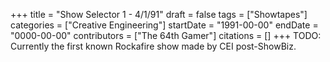 +++
title = "Show Selector 1 - 4/1/91"
draft = false
tags = ["Showtapes"]
categories = ["Creative Engineering"]
startDate = "1991-00-00"
endDate = "0000-00-00"
contributors = ["The 64th Gamer"]
citations = []
+++
TODO:
Currently the first known Rockafire show made by CEI post-ShowBiz.

